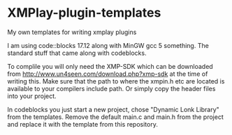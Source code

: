 # XMPlay-plugin-templates
My own templates for writing xmplay plugins


I am using code::blocks 17.12 along with MinGW gcc 5 something. The standard stuff that came along with codeblocks.

To complile you will only need the XMP-SDK which can be downloaded from http://www.un4seen.com/download.php?xmp-sdk at the time of writing this.
Make sure that the path to where the xmpin.h etc are located is available to your compilers include path. Or simply copy the header files into your project.

In codeblocks you just start a new project, chose "Dynamic Lonk Library" from the templates. Remove the default main.c and main.h from the project and replace it with the template from this repository.
